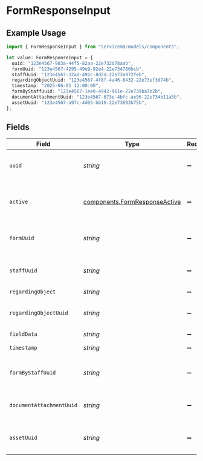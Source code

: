 # FormResponseInput

## Example Usage

```typescript
import { FormResponseInput } from "servicem8/models/components";

let value: FormResponseInput = {
  uuid: "123e4567-983a-44f5-82aa-22e732d78aab",
  formUuid: "123e4567-4295-49e9-92e4-22e734780bcb",
  staffUuid: "123e4567-32ad-492c-8d2d-22e73a972feb",
  regardingObjectUuid: "123e4567-4f8f-4a46-8432-22e73ef3d74b",
  timestamp: "2025-06-01 12:00:00",
  formByStaffUuid: "123e4567-1ee0-4942-961e-22e739ba7b2b",
  documentAttachmentUuid: "123e4567-673e-4bfc-ae96-22e734b11a5b",
  assetUuid: "123e4567-a97c-4d65-bb16-22e73693b75b",
};
```

## Fields

| Field                                                                          | Type                                                                           | Required                                                                       | Description                                                                    | Example                                                                        |
| ------------------------------------------------------------------------------ | ------------------------------------------------------------------------------ | ------------------------------------------------------------------------------ | ------------------------------------------------------------------------------ | ------------------------------------------------------------------------------ |
| `uuid`                                                                         | *string*                                                                       | :heavy_minus_sign:                                                             | Unique identifier for this record                                              | 123e4567-983a-44f5-82aa-22e732d78aab                                           |
| `active`                                                                       | [components.FormResponseActive](../../models/components/formresponseactive.md) | :heavy_minus_sign:                                                             | Record active/deleted flag.  Valid values are [0,1]                            |                                                                                |
| `formUuid`                                                                     | *string*                                                                       | :heavy_minus_sign:                                                             | N/A                                                                            | 123e4567-4295-49e9-92e4-22e734780bcb                                           |
| `staffUuid`                                                                    | *string*                                                                       | :heavy_minus_sign:                                                             | N/A                                                                            | 123e4567-32ad-492c-8d2d-22e73a972feb                                           |
| `regardingObject`                                                              | *string*                                                                       | :heavy_minus_sign:                                                             | N/A                                                                            |                                                                                |
| `regardingObjectUuid`                                                          | *string*                                                                       | :heavy_minus_sign:                                                             | N/A                                                                            | 123e4567-4f8f-4a46-8432-22e73ef3d74b                                           |
| `fieldData`                                                                    | *string*                                                                       | :heavy_minus_sign:                                                             | N/A                                                                            |                                                                                |
| `timestamp`                                                                    | *string*                                                                       | :heavy_minus_sign:                                                             | N/A                                                                            | 2025-06-01 12:00:00                                                            |
| `formByStaffUuid`                                                              | *string*                                                                       | :heavy_minus_sign:                                                             | N/A                                                                            | 123e4567-1ee0-4942-961e-22e739ba7b2b                                           |
| `documentAttachmentUuid`                                                       | *string*                                                                       | :heavy_minus_sign:                                                             | N/A                                                                            | 123e4567-673e-4bfc-ae96-22e734b11a5b                                           |
| `assetUuid`                                                                    | *string*                                                                       | :heavy_minus_sign:                                                             | N/A                                                                            | 123e4567-a97c-4d65-bb16-22e73693b75b                                           |